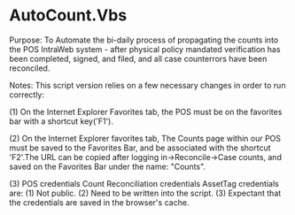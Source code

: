 # AutoCount.Vbs
Purpose: To Automate the bi-daily process 
of propagating the counts into the POS IntraWeb
system - after physical policy mandated verification 
has been completed, signed, and filed, and all case
counterrors have been reconciled.
  
Notes: This script version relies on a few
 necessary changes in order to run correctly: 

(1) On the Internet Explorer Favorites tab,
    the POS must be on the favorites bar with a
    shortcut key('F1'). 

(2) On the Internet Explorer
    favorites tab, The Counts page within our POS
    must be saved to the Favorites Bar, and be
    associated with the shortcut 'F2'.The URL can
    be copied after logging in->Reconcile->Case
    counts, and saved on the Favorites Bar under 
    the name: "Counts".

(3)  POS credentials
     Count Reconciliation credentials
     AssetTag credentials are: 
           (1) Not public. 
           (2) Need to be written into the script. 
           (3) Expectant that the credentials are 
               saved in the browser's cache.  
